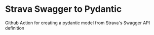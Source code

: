 # Strava Swagger to Pydantic
Github Action for creating a pydantic model from Strava's Swagger API definition
